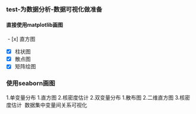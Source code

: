 ### test-为数据分析-数据可视化做准备
#### 直接使用matplotlib画图

  - [x] 直方图
  - [x] 柱状图
  - [x] 散点图
  - [x] 矩阵绘图

### 使用seaborn画图
1.单变量分布
  1.直方图
  2.核密度估计
2.双变量分布
  1.散布图
  2.二维直方图
  3.核密度估计
  数据集中变量间关系可视化
